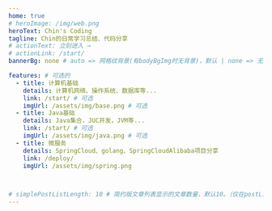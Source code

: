 ```yaml
---
home: true
# heroImage: /img/web.png
heroText: Chin's Coding
tagline: Chin的日常学习总结、代码分享
# actionText: 立刻进入 →
# actionLink: /start/
bannerBg: none # auto => 网格纹背景(有bodyBgImg时无背景)，默认 | none => 无 | '大图地址' | background: 自定义背景样式       提示：如发现文本颜色不适应你的背景时可以到palette.styl修改$bannerTextColor变量

features: # 可选的
  - title: 计算机基础
    details: 计算机网络、操作系统、数据库等...
    link: /start/ # 可选
    imgUrl: /assets/img/base.png # 可选
  - title: Java基础
    details: Java集合，JUC并发，JVM等...
    link: /start/ # 可选
    imgUrl: /assets/img/java.png # 可选
  - title: 微服务
    details: SpringCloud、golang、SpringCloudAlibaba项目分享
    link: /deploy/
    imgUrl: /assets/img/spring.png



# simplePostListLength: 10 # 简约版文章列表显示的文章数量，默认10。（仅在postList设置为simple时生效）
---
```


